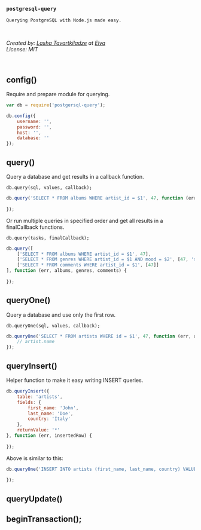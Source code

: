 ### `postgresql-query`
`Querying PostgreSQL with Node.js made easy.`

&nbsp;

*Created by: [Lasha Tavartkiladze](https://github.com/coloraggio) at [Elva](https://elva.org)*  
*License: MIT*

&nbsp;

## config()
Require and prepare module for querying.

```js
var db = require('postgersql-query');

db.config({
    username: '',
    password: '',
    host: '',
    database: '' 
});
```

## query()
Query a database and get results in a callback function.  
```
db.query(sql, values, callback);
```
```js
db.query('SELECT * FROM albums WHERE artist_id = $1', 47, function (err, albums) {
    
});
```
Or run multiple queries in specified order and get all results in a finalCallback functions.
```
db.query(tasks, finalCallback);
```
```js
db.query([
    ['SELECT * FROM albums WHERE artist_id = $1', 47],
    ['SELECT * FROM genres WHERE artist_id = $1 AND mood = $2', [47, 'sad']],
    ['SELECT * FROM comments WHERE artist_id = $1', [47]]
], function (err, albums, genres, comments) {
        
});
```

## queryOne()
Query a database and use only the first row.
```
db.queryOne(sql, values, callback);
```
```js
db.queryOne('SELECT * FROM artists WHERE id = $1', 47, function (err, artist) {
    // artist.name
});
```

## queryInsert()
Helper function to make it easy writing INSERT queries.
```js
db.queryInsert({
    table: 'artists',
    fields: {
        first_name: 'John',
        last_name: 'Doe',
        country: 'Italy'
    },
    returnValue: '*'
}, function (err, insertedRow) {
    
});
```
Above is similar to this:
```js
db.queryOne('INSERT INTO artists (first_name, last_name, country) VALUES ($1, $2, $3) RETURNING *', ['John', 'Doe', 'Italy'], function (err, insertedRow) {
    
});
```

## queryUpdate()

## beginTransaction();
